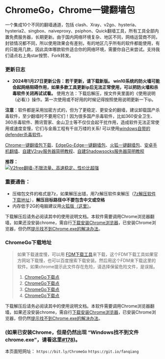 ChromeGo，Chrome一键翻墙包
====================

一个集成10个不同的翻墙通道，包括 clash、Xray、v2go、hysteria、hysteria2、singbox、naiveproxy、psiphon、Quick翻墙工具，所有工具全部内置免费服务器，长期更新。由于国内网络环境复杂、地区不同，网络运营商不同，封锁情况都不同，所以使用效果会有差别，有的地区几乎所有的软件都能使用，有的只能用几款，因此具体哪款软件适合你的网络环境，需要你自己来尝试。支持我们请点右上角star按赞、Fork转发。  

### 更新日志

* **2024年1月27日更新公告：若干更新，请下载新版。 win10系统的防火墙可能会起网络阻碍作用，如果多款工具更新ip后无法正常使用，可以把防火墙和杀毒软件关闭再试试看。**  使用方法：下载后解压，按文件夹里面的《使用说明（必看）》操作。第一次使用或不好用的时候记得按照使用说明更新一下ip。
  

**注意**：软件都是采用加密方式的，但为了更稳定、更安全的翻墙，建议卸载国产杀毒软件，至少翻墙时不要用它们！因为很多国产杀毒软件，比如360安全卫生、360杀毒软件、腾讯管家、金山卫士等不仅仅会起干扰作用，造成软件无法正常使用或速度变慢，它们与金盾工程有千丝万缕的关系! 可以使用[windows自带的defender杀毒软件](https://docs.microsoft.com/zh-cn/microsoft-365/security/defender-endpoint/microsoft-defender-antivirus-windows?view=o365-worldwide)。

[Chrome一键翻墙包下载](#chromego-xia-zai-di-zhi)、[EdgeGo-Edge一键翻墙包](https://github.com/bannedbook/fanqiang/tree/master/EdgeGo)、[火狐一键翻墙包](https://github.com/bannedbook/fanqiang/wiki/%E7%81%AB%E7%8B%90firefox%E4%B8%80%E9%94%AE%E7%BF%BB%E5%A2%99%E5%8C%85)、[安卓手机翻墙](https://github.com/bannedbook/fanqiang/wiki/%E5%AE%89%E5%8D%93%E7%BF%BB%E5%A2%99%E8%BD%AF%E4%BB%B6)、[自建V2ray服务器简明教程](https://github.com/bannedbook/fanqiang/blob/master/v2ss/%E8%87%AA%E5%BB%BAV2ray%E6%9C%8D%E5%8A%A1%E5%99%A8%E7%AE%80%E6%98%8E%E6%95%99%E7%A8%8B.md)、[自建Shadowsocks服务器简明教程](https://github.com/bannedbook/fanqiang/blob/master/v2ss/%E8%87%AA%E5%BB%BAShadowsocks%E6%9C%8D%E5%8A%A1%E5%99%A8%E7%AE%80%E6%98%8E%E6%95%99%E7%A8%8B.md)

**推荐：**  
[![V2free翻墙-不限流量、高速稳定、性价比超强](https://raw.githubusercontent.com/bannedbook/fanqiang/master/v2ss/images/v2free.jpg)](https://github.com/bannedbook/fanqiang/wiki/V2ray%E6%9C%BA%E5%9C%BA)

### 重要通告：

*   压缩包文件的格式是7z，如果解压出错，用7z解压软件来解压（[7z解压软件下载地址](https://www.7-zip.org/download.html)），**解压目标路径中不要包含中文或空格**
*   内存低于2G的电脑建议用[火狐版（这里）](https://github.com/bannedbook/fanqiang/wiki/%E7%81%AB%E7%8B%90firefox%E4%B8%80%E9%94%AE%E7%BF%BB%E5%A2%99%E5%8C%85)。

下载解压后请务必阅读其中的使用说明文档。本软件需要调用Chrome浏览器翻墙，如果还没安装chrome，需自行[下载安装Chrome浏览器](https://github.com/bannedbook/fanqiang/wiki/Chrome%E6%B5%8F%E8%A7%88%E5%99%A8%E4%B8%8B%E8%BD%BD)，已安装Chrome浏览器，但仍然[提示找不到Chrome.exe的解决办法](https://github.com/bannedbook/fanqiang/issues/432)。

### ChromeGo下载地址<a name="chromego-xia-zai-di-zhi"></a>

> 如果下载速度慢，可以用 [FDM下载工具](https://www.freedownloadmanager.org/zh/)来下载，这个FDM下载工具如果官方网站下载慢，也可以百度搜索下载安装。然后用这个FDM来下载这里的软件。如果chrome提示此文件存在危险，请选择保留危险文件，是误报。
> 
> 1.  [ChromeGo下载点](https://d1a.88888811.xyz/ChromeGo.7z)
> 2.  [ChromeGo下载点](https://d1.88888811.xyz/ChromeGo.7z)
> 3.  [ChromeGo下载点](https://d2.88888811.xyz/ChromeGo.7z)
> 4.  [ChromeGo下载点](https://github.com/bannedbook/fanqiang/releases)

下载解压后请务必阅读其中的使用说明文档。本软件需要调用Chrome浏览器翻墙，如果还没安装chrome，需自行[下载安装Chrome浏览器](https://github.com/bannedbook/fanqiang/wiki/Chrome%E6%B5%8F%E8%A7%88%E5%99%A8%E4%B8%8B%E8%BD%BD)，已安装Chrome浏览器，但仍然[提示找不到Chrome.exe的解决办法](https://github.com/bannedbook/fanqiang/issues/432)。

### (如果已安装Chrome，但是仍然出现 “Windows找不到文件chrome.exe”，请看这里[#178](https://github.com/bannedbook/fanqiang/issues/178))。

本页面短网址：
`https://bit.ly/ChromeGo`
`https://git.io/fanqiang`

